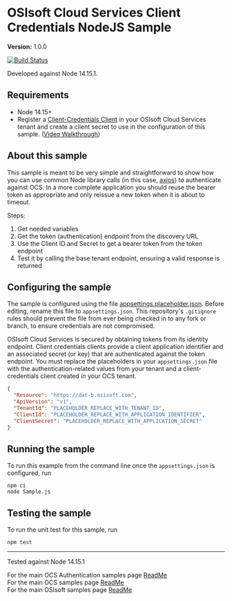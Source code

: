 # OSIsoft Cloud Services Client Credentials NodeJS Sample

**Version:** 1.0.0

[![Build Status](https://dev.azure.com/osieng/engineering/_apis/build/status/product-readiness/OCS/osisoft.sample-ocs-authentication_client_credentials_simple-nodejs?repoName=osisoft%2Fsample-ocs-authentication_client_credentials_simple-nodejs&branchName=main)](https://dev.azure.com/osieng/engineering/_build/latest?definitionId=4474&repoName=osisoft%2Fsample-ocs-authentication_client_credentials_simple-nodejs&branchName=main)

Developed against Node 14.15.1.

## Requirements

- Node 14.15+
- Register a [Client-Credentials Client](https://cloud.osisoft.com/clients) in your OSIsoft Cloud Services tenant and create a client secret to use in the configuration of this sample. ([Video Walkthrough](https://www.youtube.com/watch?v=JPWy0ZX9niU))

## About this sample

This sample is meant to be very simple and straightforward to show how you can use common Node library calls (in this case, [axios](https://www.npmjs.com/package/axios)) to authenticate against OCS.  In a more complete application you should reuse the bearer token as appropriate and only reissue a new token when it is about to timeout.  

Steps:
1. Get needed variables
1. Get the token (authentication) endpoint from the discovery URL
1. Use the Client ID and Secret to get a bearer token from the token endpoint
1. Test it by calling the base tenant endpoint, ensuring a valid response is returned

## Configuring the sample

The sample is configured using the file [appsettings.placeholder.json](appsettings.placeholder.json). Before editing, rename this file to `appsettings.json`. This repository's `.gitignore` rules should prevent the file from ever being checked in to any fork or branch, to ensure credentials are not compromised.

OSIsoft Cloud Services is secured by obtaining tokens from its identity endpoint. Client credentials clients provide a client application identifier and an associated secret (or key) that are authenticated against the token endpoint. You must replace the placeholders in your `appsettings.json` file with the authentication-related values from your tenant and a client-credentials client created in your OCS tenant.

```json
{
  "Resource": "https://dat-b.osisoft.com",
  "ApiVersion": "v1",
  "TenantId": "PLACEHOLDER_REPLACE_WITH_TENANT_ID",
  "ClientId": "PLACEHOLDER_REPLACE_WITH_APPLICATION_IDENTIFIER",
  "ClientSecret": "PLACEHOLDER_REPLACE_WITH_APPLICATION_SECRET"
}
```

## Running the sample

To run this example from the command line once the `appsettings.json` is configured, run

```shell
npm ci
node Sample.js
```

## Testing the sample

To run the unit test for this sample, run

```shell
npm test
```

---

Tested against Node 14.15.1

For the main OCS Authentication samples page [ReadMe](https://github.com/osisoft/OSI-Samples-OCS/blob/main/docs/AUTHENTICATION.md)  
For the main OCS samples page [ReadMe](https://github.com/osisoft/OSI-Samples-OCS)  
For the main OSIsoft samples page [ReadMe](https://github.com/osisoft/OSI-Samples)
